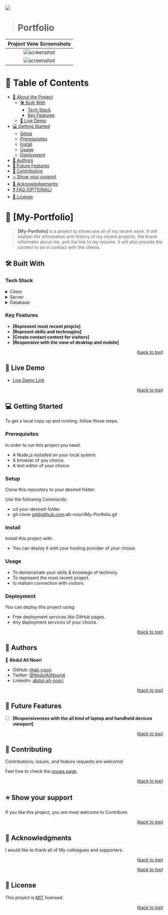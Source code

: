 <a name="readme-top"></a>

![](https://img.shields.io/badge/Microverse-blueviolet)

<div align="center">

</div>

<!-- Open pull request using the following structure

  ## Project title: subtitle

  ### 🌟Branch features:

  - i
  - ii
  - iii

  ### [ 🚀 Branch Demo](https://ab-noori.github.io/Project-Template/)

-->

> # Portfolio

| Project Veiw Screenshots|
|---------------------------------------|
|<div align="center">![screenshot](./src/assets/desktop-shot.PNG)</div>|
|<div align="center">![screenshot](./src/assets/mobile-shot.PNG)</div>|

# 📗 Table of Contents

- [📖 About the Project](#about-project)
  - [🛠 Built With](#built-with)
    - [Tech Stack](#tech-stack)
    - [Key Features](#key-features)
  - [🚀 Live Demo](#live-demo)
- [💻 Getting Started](#getting-started)
  - [Setup](#setup)
  - [Prerequisites](#prerequisites)
  - [Install](#install)
  - [Usage](#usage)
  - [Deployment](#triangular_flag_on_post-deployment)
- [👥 Authors](#authors)
- [🔭 Future Features](#future-features)
- [🤝 Contributing](#contributing)
- [⭐️ Show your support](#support)
- [🙏 Acknowledgements](#acknowledgements)
- [❓ FAQ (OPTIONAL)](#faq)
- [📝 License](#license)


# 📖 [My-Portfolio] <a name="about-project"></a>

> **[My-Portfolio]** is a project to showcase all of my recent work. It will maitain the information and history of my recent projects,
 the brave informatin about me, and the link to my resume. it will also provide the context to be in contact with the clients.

## 🛠 Built With <a name="built-with"></a>

### Tech Stack <a name="tech-stack"></a>

<details>
  <summary>Client</summary>
  <ul>
    <li><a href="#">HTML</a></li>
    <li><a href="#">CSS</a></li>
    <li><a href="#">JAVASCRIP</a></li>
  </ul>
</details>

<details>
  <summary>Server</summary>
  <ul>
    <li><a href="#"></a></li>
  </ul>
</details>

<details>
<summary>Database</summary>
  <ul>
    <li><a href="#"></a></li>
  </ul>
</details>


### Key Features <a name="key-features"></a>
- **[Represent most recent projcts]**
- **[Represnt skills and technogies]**
- **[Create contact context for visitors]**
- **[Responsive with the view of desktop and mobile]**

<p align="right">(<a href="#readme-top">back to top</a>)</p>


## 🚀 Live Demo <a name="live-demo"></a>


- [Live Demo Link](https://ab-noori.github.io/Portfolio)

<p align="right">(<a href="#readme-top">back to top</a>)</p>


## 💻 Getting Started <a name="getting-started"></a>


To get a local copy up and running, follow these steps.

### Prerequisites

In order to run this project you need:
- A Nude.js installed on your local system.
- A browser of you choice.
- A text editor of your choice.


### Setup

Clone this repository to your desired folder:

Use the following Commands:
  - cd your-desired-folder
  - git clone git@github.com:ab-noori/My-Portfolio.git




### Install

Install this project with:
  - You can deploy it with your hosting provider of your choise.


### Usage

- To demonstrate your skills & knowlege of technoly.
- To represent the most recent project.
- to maitain connection with visitors.


### Deployment

You can deploy this project using:
- Free deployment services like GitHub pages.
- Any deployment services of your choice.

<p align="right">(<a href="#readme-top">back to top</a>)</p>


## 👥 Authors <a name="authors"></a>


👤 **Abdul Ali Noori**

- GitHub: [@ab-noori](https://github.com/ab-noori)
- Twitter: [@AbdulAliNoori4](https://twitter.com/AbdulAliNoori4)
- LinkedIn: [abdul-ali-noori](https://www.linkedin.com/in/abdul-ali-noori-384b85195/)


<p align="right">(<a href="#readme-top">back to top</a>)</p>


## 🔭 Future Features <a name="future-features"></a>
- [ ] **[Responsiveness with the all kind of laptop and handheld devices viewport]**

<p align="right">(<a href="#readme-top">back to top</a>)</p>


## 🤝 Contributing <a name="contributing"></a>

Contributions, issues, and feature requests are welcome!

Feel free to check the [issues page](../../issues/).

<p align="right">(<a href="#readme-top">back to top</a>)</p>


## ⭐️ Show your support <a name="support"></a>

If you like this project, you are most welcome to Contribute.

<p align="right">(<a href="#readme-top">back to top</a>)</p>


## 🙏 Acknowledgments <a name="acknowledgements"></a>


I would like to thank all of My colleagues and supporters.

<p align="right">(<a href="#readme-top">back to top</a>)</p>

<p align="right">(<a href="#readme-top">back to top</a>)</p>


## 📝 License <a name="license"></a>

This project is [MIT](./LICENSE) licensed.

<p align="right">(<a href="#readme-top">back to top</a>)</p>
